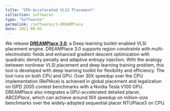 ```yaml
---
title: "GPU-Accelerated VLSI Placement"
collection: softwares
type: "Softwares"
permalink: /softwares/3-DREAMPlace
date: 2021-09-03
---
```


We release **[DREAMPlace 3.0](https://github.com/limbo018/DREAMPlace)**, a Deep learning toolkit-enabled VLSI placement engine.
DREAMPlace 3.0 supports region constraints with multi-electrostatic fields and enhanced gradient descent optimization with quadratic density penalty and adaptive entropy injection.
With the analogy between nonlinear VLSI placement and deep learning training problem, this tool is developed with deep learning toolkit for flexibility and efficiency. The tool runs on both CPU and GPU. Over 30X speedup over the CPU implementation (RePlAce) is achieved in global placement and legalization on ISPD 2005 contest benchmarks with a Nvidia Tesla V100 GPU.
DREAMPlace also integrates a GPU-accelerated detailed placer, _ABCDPlace_, which can achieve around 16X speedup on million-size benchmarks over the widely-adopted sequential placer NTUPlace3 on CPU.

